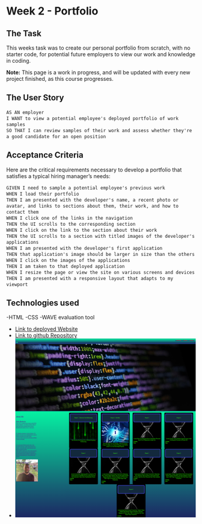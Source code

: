 # Week 2 - Portfolio

## The Task
This weeks task was to create our personal portfolio from scratch, with no starter code, for potential future employers to view our work and knowledge in coding.


**Note:** 
This page is a work in progress, and will be updated with every new project finished, as this course progresses.


## The User Story

```
AS AN employer
I WANT to view a potential employee's deployed portfolio of work samples
SO THAT I can review samples of their work and assess whether they're a good candidate for an open position
```


## Acceptance Criteria

Here are the critical requirements necessary to develop a portfolio that satisfies a typical hiring manager’s needs:

```
GIVEN I need to sample a potential employee's previous work
WHEN I load their portfolio
THEN I am presented with the developer's name, a recent photo or avatar, and links to sections about them, their work, and how to contact them
WHEN I click one of the links in the navigation
THEN the UI scrolls to the corresponding section
WHEN I click on the link to the section about their work
THEN the UI scrolls to a section with titled images of the developer's applications
WHEN I am presented with the developer's first application
THEN that application's image should be larger in size than the others
WHEN I click on the images of the applications
THEN I am taken to that deployed application
WHEN I resize the page or view the site on various screens and devices
THEN I am presented with a responsive layout that adapts to my viewport
```

## Technologies used
-HTML
-CSS
-WAVE evaluation tool

* [Link to deployed Website](https://jroberts94.github.io/week2-portfolio/)
* [Link to github Repository](https://github.com/JRoberts94/week2-portfolio/tree/main/Desktop/week2-portfolio)
* ![Screenshot](./portfolio-screenshot.png)

